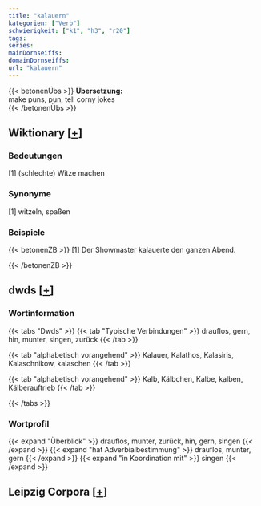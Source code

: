 ```yaml
---
title: "kalauern"
kategorien: ["Verb"]
schwierigkeit: ["k1", "h3", "r20"]
tags:
series:
mainDornseiffs:
domainDornseiffs:
url: "kalauern"
---
```


{{< betonenÜbs >}}
**Übersetzung:**  
make puns, pun, tell  corny jokes  
{{< /betonenÜbs >}}

## Wiktionary [[+](https://de.wiktionary.org/wiki/kalauern)]

### Bedeutungen
[1] (schlechte) Witze machen  

### Synonyme
[1] witzeln, spaßen  

### Beispiele
{{< betonenZB >}}
[1] Der Showmaster kalauerte den ganzen Abend.  

{{< /betonenZB >}}


## dwds [[+](https://www.dwds.de/wb/kalauern)]

### Wortinformation
{{< tabs "Dwds" >}}
{{< tab "Typische Verbindungen" >}}
drauflos, gern, hin, munter, singen, zurück
{{< /tab >}}

{{< tab "alphabetisch vorangehend" >}}
Kalauer, Kalathos, Kalasiris, Kalaschnikow, kalaschen
{{< /tab >}}

{{< tab "alphabetisch vorangehend" >}}
Kalb, Kälbchen, Kalbe, kalben, Kälberauftrieb
{{< /tab >}}

{{< /tabs >}}

### Wortprofil
{{< expand "Überblick" >}} drauflos, munter, zurück, hin, gern, singen {{< /expand >}}
{{< expand "hat Adverbialbestimmung" >}} drauflos, munter, gern {{< /expand >}}
{{< expand "in Koordination mit" >}} singen {{< /expand >}}

## Leipzig Corpora [[+](https://corpora.uni-leipzig.de/en/res?word=kalauern&corpusId=deu_newscrawl-public_2018)]

